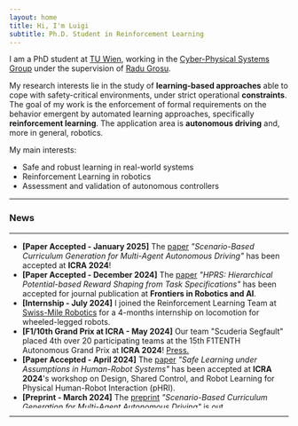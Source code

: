 ```yaml
---
layout: home
title: Hi, I'm Luigi
subtitle: Ph.D. Student in Reinforcement Learning
---
```


I am a PhD student at <a href="https://www.tuwien.at/en/">TU Wien</a>,
working in the <a href="https://informatics.tuwien.ac.at/orgs/e191-01">Cyber-Physical Systems Group</a>
under the supervision of <a href="https://ti.tuwien.ac.at/cps/people/grosu">Radu Grosu</a>.

My research interests lie in the study of **learning-based approaches** able to
cope with safety-critical environments, under strict operational **constraints**.
The goal of my work is the enforcement of formal requirements on the behavior
emergent by automated learning approaches, specifically **reinforcement learning**.
The application area is **autonomous driving** and, more in general, robotics.

My main interests:
- Safe and robust learning in real-world systems
- Reinforcement Learning in robotics
- Assessment and validation of autonomous controllers

<hr style="height:2px;border-width:0;color:gray;background-color:gray">
<h3>News</h3>
<hr style="height:2px;border-width:0;color:gray;background-color:gray">

<ul style="height: 300px; overflow: auto">
    <li>
        <b>[Paper Accepted - January 2025]</b>
        The <a href="https://arxiv.org/abs/2403.17805">paper</a>
        <i>"Scenario-Based Curriculum Generation for Multi-Agent Autonomous Driving"</i>
        has been accepted at <b>ICRA 2024</b>!
    </li>
    <li>
        <b>[Paper Accepted - December 2024]</b>
        The <a href="https://www.frontiersin.org/journals/robotics-and-ai/articles/10.3389/frobt.2024.1444188/abstract">paper</a>
        <i>"HPRS: Hierarchical Potential-based Reward Shaping from Task Specifications"</i>
        has been accepted for journal publication at <b>Frontiers in Robotics and AI</b>.
    </li>
    <li>
        <b>[Internship - July 2024]</b>
        I joined the Reinforcement Learning Team at 
        <a href="https://www.swiss-mile.com/">Swiss-Mile Robotics</a>
        for a 4-months internship on locomotion for wheeled-legged robots.
    </li>
    <li>
        <b>[F1/10th Grand Prix at ICRA - May 2024]</b>
        Our team "Scuderia Segfault" placed 4th over 20 participating teams 
        at the 15th F1TENTH Autonomous Grand Prix at <b>ICRA 2024</b>!
        <a href="https://www.tuwien.at/inf/f1tenth/news-detail/15th-grand-prix/">Press.</a>
    </li>
    <li>
        <b>[Paper Accepted - April 2024]</b>
        The <a href="https://sites.google.com/view/icra24-physical-hri">paper</a>
        <i>"Safe Learning under Assumptions in Human-Robot Systems"</i>
        has been accepted at <b>ICRA 2024</b>'s workshop on
        Design, Shared Control, and Robot Learning for Physical Human-Robot Interaction (pHRI).
    </li>
    <li>
        <b>[Preprint - March 2024]</b>
        The 
        <a href="https://arxiv.org/abs/2403.17805">preprint</a>
        <i>"Scenario-Based Curriculum Generation for Multi-Agent Autonomous Driving"</i> 
        is out.
    </li>
    <li>
        <b>[Paper Accepted - Jan 2024]</b>
        The 
        <a href="https://arxiv.org/abs/2309.10657">paper</a>
        <i>"Learning Adaptive Safety for Multi-Agent Systems"</i> 
        has been accepted at <b>ICRA 2024</b>!
    </li>
    <li>
        <b>[Seminar - Nov 2023]</b>
        I presented the work on adaptive safety for multi-agent systems at the
        DCRES seminar series of TU Wien.
    </li>
    <li>
        <b>[Hackaton - Oct 2023]</b>
        Winner team (EUR 1250) at the
        <a href="https://alignmentjam.com/jam/agency">AI Safety Hackaton</a>
        for Agency-Preserving Reinforcement Learning.
    </li>
    <li>
        <b>[Preprint - Sep 2023]</b>
        The <a href="https://arxiv.org/abs/2309.10657">paper</a>
        <i>"Learning Adaptive Safety for Multi-Agent Systems"</i> is out.
    </li>
    <li>
        <b>[Research & Networking - Sep 2023]</b>
        I had the pleasure to participate at the first
        <a href="https://www.marshallplan.at/2023/495-first-two-day-high-performance-trip">High-Performance Trip</a>
        organized by the Marshall Plan Foundation.
    </li>
    <li>
        <b>[Paper Accepted - May 2023]</b>
        The <a href="https://arxiv.org/abs/2308.15327v1">paper</a>
        <i>"Enhancing Robot Learning through Learned Human-Attention Feature Maps"</i>
        has been accepted at <b>ICRA 2023</b>'s workshop on
        Effective Representations, Abstractions, and Priors for Robot Learning (RAP4Robots).
    </li>
    <li>
        <b>[Research Exchange - Feb 2023]</b>
        I am starting a research exchange at the
        <a href="https://xlab.upenn.edu/">xLab</a>
        of the University of Pennsylvania, Philadelphia, USA.
    </li>
    <li>
        <b>[Grant - Dec 2022]</b>
        I have been nominated for the
        <a href="https://www.marshallplan.at/discover/the-marshall-plan-scholarships">
        Marshall Plan Scholarship
        </a>
        (EUR 6500) to support my
        research on safe learning for intelligent autonomous driving systems.
    </li>
    <li>
        <b>[Science Booth - Sep 2022]</b>
        Our most-recent research activity on autonomous driving has been presented
        at the Forschungsfest (Science Festival) in Vienna.
    </li>
    <li>
        <b>[Paper Accepted - Aug 2022]</b>
        The <a href="https://arxiv.org/abs/2210.11259">paper</a>
        <i>"Safe Policy Improvement in Constrained Markov Decision Processes"</i>
        has been accepted to <b>ISoLA 2022</b>!
    </li>
    <li>
        <b>[Seminar - Jun 2022]</b>
        I presented the work on safe policy improvement from formal requirements for RL.
    </li>
    <li>
        <b>[F1/10th Grand Prix at ICRA - May 2022]</b>
        Our team *"Scuderia Segfault"* placed 3rd at the 10th
        F1TENTH Autonomous Grand Prix at ICRA2022!
        <a href="https://youtu.be/gk_lNKmZX4I">Video.</a>
    </li>
    <li>
        <b>[Paper Accepted - Jan 2022]</b>
        The
        <a href="https://arxiv.org/abs/2103.04909">paper</a>
        <i>"Latent Imagination Facilitates Zero-Shot Transfer in Autonomous Racing"</i>
        has been accepted to <b>ICRA 2022</b>!
    </li>
    <li>
        <b>[Seminar - Nov 2021]</b>
        I presented the
        <a href="https://arxiv.org/abs/2110.02792">work</a>
        on automatic reward shaping from multiple formal requirements for RL control tasks.
    </li>
    <li>
        <b>[F1/10th Grand Prix at IROS - Oct 2021]</b>
        Our team <i>"Scuderia Segfault"</i> won the 9th F1TENTH Autonomous Grand Prix at IROS2021!
        <a href="https://youtu.be/oI6xHDvLzOg">Video.</a>
    </li>
    <li>
        <b>[Poster Session - Sep 2021]</b>
        I presented the project ADEX on Reinforcement Learning for autonomous-driving scenario generation
        at
        <a href="https://www.avl.com/ja/web/guest/-/avl-research-networking-day-2021">AVL Research Networking Day 2021</a>.
    </li>
</ul>

<hr style="height:2px;border-width:0;color:gray;background-color:gray">

